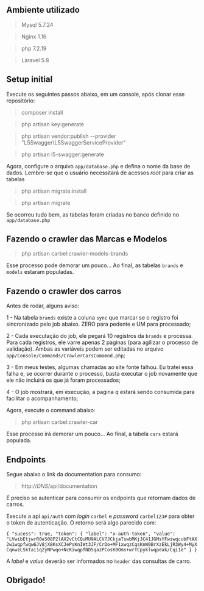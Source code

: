 ## Ambiente utilizado

> Mysql 5.7.24

> Nginx 1.16

> php 7.2.19

> Laravel 5.8

## Setup initial

Execute os seguintes passos abaixo, em um console, após clonar esse repositório:

> composer install

> php artisan key:generate

> php artisan vendor:publish --provider "L5Swagger\L5SwaggerServiceProvider"

> php artisan l5-swagger:generate

Agora, configure o arquivo `app/database.php` e defina o nome da base de dados.
Lembre-se que o usuário necessitará de acessos *root* para criar as tabelas

> php artisan migrate:install

> php artisan migrate

Se ocorreu tudo bem, as tabelas foram criadas no banco definido no `app/database.php`

## Fazendo o crawler das Marcas e Modelos

> php artisan carbel:crawler-models-brands

Esse processo pode demorar um pouco... Ao final, as tabelas `brands` e `models` estaram populadas.

## Fazendo o crawler dos carros

Antes de rodar, alguns aviso:

1 - Na tabela `brands` existe a coluna `sync` que marcar se o registro foi sincronizado 
    pelo job abaixo. ZERO para pedente e UM para processado;
    
2 - Cada executação do job, ele pegará 10 registros da `brands` e processa. Para cada registros, 
    ele varre apenas 2 paginas (para agilizar o processo de validação). Ambas as variáveis
    podem ser editadas no arquivo `app/Console/Commands/CrawlerCarsComamnd.php`;

3 - Em meus testes, algumas chamadas ao site fonte falhou. Eu tratei essa falha e, se ocorrer
    durante o processo, basta executar o job novamente que ele não incluirá os que já foram 
    processados;
    
4 - O job mostrará, em execução, a pagina q estará sendo consumida para facilitar o
    acompanhamento;
          
Agora, execute o command abaixo:          
          
> php artisan carbel:crawler-car

Esse processo irá demorar um pouco... Ao final, a tabela `cars` estará populada.

## Endpoints

Segue abaixo o link da documentation para consumo:

> http://_DNS_/api/documentation

É preciso se autenticar para consumir os endpoints que retornam dados de carros.

Execute a api `api/auth` com *login* `carbel` e *password* `carbel123#` para obter
o token de autenticação. O retorno será algo parecido com:

``
{
  "sucess": true,
  "token": {
    "label": "x-auth-token",
    "value": "LVwibEtjwrR8eS08P2lAX2vCtCQuMU9ALCV7JCkjaTswbMKjJC41JGMsYFwiwqcubFtAX2w1wqpfwqw6JV8jX8KsXCJePsKnIWt3JF/CrDo+MF1xwqzCqsKnW0BrXzEkLjR3Wy4+MyXCqnwzLSktai1qZyNPwqo+NcKiwqpfND5qazPCosK0Oms+wrTCpyklwqpeak/Cqi1e"
  }
}
``

A *label* e *value* deverão ser informados no `header` das consultas de carro.

## Obrigado!

